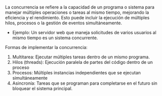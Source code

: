 La concurrencia se refiere a la capacidad de un programa o sistema para manejar múltiples operaciones o tareas al mismo tiempo, mejorando la eficiencia y el rendimiento. Esto puede incluir la ejecución de múltiples hilos, procesos o la gestión de eventos simultáneamente.

- Ejemplo: Un servidor web que maneja solicitudes de varios usuarios al mismo tiempo es un sistema concurrente.

Formas de implementar la concurrencia:

1. Multitarea: Ejecutar múltiples tareas dentro de un mismo programa.
2. Hilos (threads): Ejecución paralela de partes del código dentro de un proceso
3. Procesos: Múltiples instancias independientes que se ejecutan simultáneamente
4. Asincronía: Tareas que se programan para completarse en el futuro sin bloquear el sistema principal.
